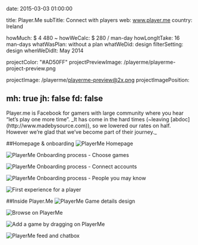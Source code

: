 date: 2015-03-03 01:00:00

title: Player.Me
subTitle: Connect with players
web: www.player.me
country: Ireland

howMuch: $ 4 480 ~
howWeCalc: $ 280 / man-day
howLongItTake: 16 man-days
whatWasPlan: without a plan
whatWeDid: design
filterSetting: design
whenWeDidIt: May 2014

projectColor: "#AD50FF"
projectPreviewImage: /playerme/playerme-project-preview.png

projectImage: /playerme/playerme-preview@2x.png
projectImagePosition:

mh: true
jh: false
fd: false
---



<div id="description" class="description">
Player.me is Facebook for gamers with large community where you hear “let’s play one more time”.
_It has come in the hard times (~leaving [abdoc](http://www.madebysource.com)), so we lowered our rates on half. However we’re glad that we’ve become part of their journey._
</div>

##Homepage & onboarding
<img class="container-page"
  src="/playerme/playerme-homepage.png"
  srcset="/playerme/playerme-homepage@2x.png 2000w,
          /playerme/playerme-homepage.png 1280w,
          /playerme/playerme-homepage@small.png 800w,"
  sizes="100%"
  alt="PlayerMe Homepage">

<img class="container-page"
  src="/playerme/playerme-onboarding-games.png"
  srcset="/playerme/playerme-onboarding-games@2x.png 2000w,
          /playerme/playerme-onboarding-games.png 1280w,
          /playerme/playerme-onboarding-games@small.png 800w,"
  sizes="100%"
  alt="PlayerMe Onboarding process - Choose games">

<img class="container-page left"
  src="/playerme/playerme-onboarding-story.png"
  srcset="/playerme/playerme-onboarding-story@2x.png 2000w,
          /playerme/playerme-onboarding-story.png 1280w,
          /playerme/playerme-onboarding-story.png 800w,"
  sizes="100%"
  alt="PlayerMe Onboarding process - Connect accounts">

<img class="container-page right"
  src="/playerme/playerme-onboarding-friends.png"
  srcset="/playerme/playerme-onboarding-friends@2x.png 2000w,
          /playerme/playerme-onboarding-friends.png 1280w,
          /playerme/playerme-onboarding-friends.png 800w,"
  sizes="100%"
  alt="PlayerMe Onboarding process - People you may know">

<img class="container-page"
  src="/playerme/playerme-empty-profile-first-glance.png"
  srcset="/playerme/playerme-empty-profile-first-glance@2x.png 2000w,
          /playerme/playerme-empty-profile-first-glance.png 1280w,
          /playerme/playerme-empty-profile-first-glance@small.png 800w,"
  sizes="100%"
  alt="First experience for a player">

##Inside Player.Me
<img class="container-page"
  src="/playerme/playerme-game-details.png"
  srcset="/playerme/playerme-game-details@2x.png 2000w,
          /playerme/playerme-game-details.png 1280w,
          /playerme/playerme-game-details@small.png 800w,"
  sizes="100%"
  alt="PlayerMe Game details design">

<img class="container-page left"
  src="/playerme/playerme-browse.png"
  srcset="/playerme/playerme-browse@2x.png 2000w,
          /playerme/playerme-browse.png 1280w,
          /playerme/playerme-browse.png 800w,"
  sizes="100%"
  alt="Browse on PlayerMe ">

<img class="container-page right"
  src="/playerme/playerme-add-game.png"
  srcset="/playerme/playerme-add-game@2x.png 2000w,
          /playerme/playerme-add-game.png 1280w,
          /playerme/playerme-add-game.png 800w,"
  sizes="100%"
  alt="Add a game by dragging on PlayerMe">

<img class="container-page"
  src="/playerme/playerme-chatbox.png"
  srcset="/playerme/playerme-chatbox@2x.png 2000w,
          /playerme/playerme-chatbox.png 1280w,
          /playerme/playerme-chatbox@small.png 800w,"
  sizes="100%"
  alt="PlayerMe feed and chatbox">

